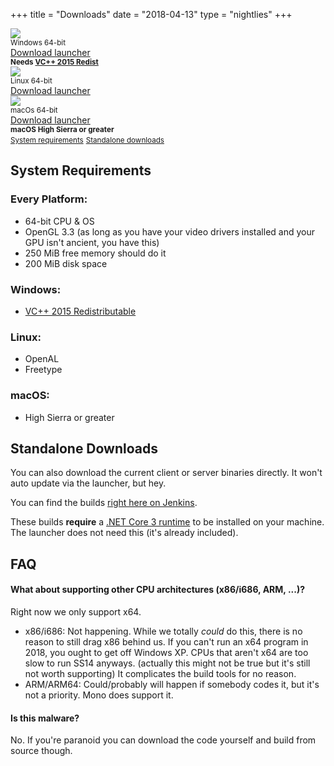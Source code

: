 +++
title = "Downloads"
date = "2018-04-13"
type = "nightlies"
+++

<div class="download-image-container">
	<div><div class="download-image"><a href="https://github.com/space-wizards/SS14.Launcher/releases/latest/download/SS14.Launcher_Windows.zip"><img class="download-img" src="/images/Windows_logo_2012.svg"></a><small><figcaption class="download-name">Windows 64-bit</figcaption></small><figcaption><a class="download-link" href="https://github.com/space-wizards/SS14.Launcher/releases/latest/download/SS14.Launcher_Windows.zip">Download launcher</a></figcaption><figcaption><small><strong>Needs <a href="https://aka.ms/vs/16/release/vc_redist.x64.exe">VC++ 2015 Redist</a></strong></small></figcaption></div></div>
	<div><div class="download-image"><a href="https://github.com/space-wizards/SS14.Launcher/releases/latest/download/SS14.Launcher_Linux.zip"><img class="download-img" src="/images/tux.svg"></a><small><figcaption class="download-name">Linux 64-bit</figcaption></small><figcaption><a class="download-link" href="https://github.com/space-wizards/SS14.Launcher/releases/latest/download/SS14.Launcher_Linux.zip">Download launcher</a></div></div>
	<div><div class="download-image"><a href="https://github.com/space-wizards/SS14.Launcher/releases/latest/download/SS14.Launcher_macOS.zip"><img class="download-img" src="/images/Apple_logo.svg"></a><small><figcaption class="download-name">macOs 64-bit</figcaption></small><figcaption><a class="download-link" href="https://github.com/space-wizards/SS14.Launcher/releases/latest/download/SS14.Launcher_macOS.zip">Download launcher</a></figcaption><figcaption><small><strong>macOS High Sierra or greater</strong></small></figcaption></div></div>
</div>
<div id="download-sublinks">
	<small><a href="/about/nightlies/#system-requirements">System requirements</a></small>
	<small><a href="/about/nightlies/#standalone-downloads">Standalone downloads</a></small>
</div>

## System Requirements

### Every Platform:

* 64-bit CPU & OS
* OpenGL 3.3 (as long as you have your video drivers installed and your GPU isn't ancient, you have this)
* 250 MiB free memory should do it
* 200 MiB disk space

### Windows:

* [VC++ 2015 Redistributable](https://aka.ms/vs/16/release/vc_redist.x64.exe)

### Linux:

* OpenAL
* Freetype

### macOS:

* High Sierra or greater

## Standalone Downloads

You can also download the current client or server binaries directly. It won't auto update via the launcher, but hey.

You can find the builds [right here on Jenkins](https://builds.spacestation14.io/jenkins/job/SS14%20Content/).

These builds **require** a [.NET Core 3 runtime](https://dotnet.microsoft.com/download) to be installed on your machine. The launcher does not need this (it's already included).

## FAQ

####  What about supporting other CPU architectures (x86/i686, ARM, ...)?

Right now we only support x64.

* x86/i686: Not happening. While we totally *could* do this, there is no reason to still drag x86 behind us. If you can't run an x64 program in 2018, you ought to get off Windows XP. CPUs that aren't x64 are too slow to run SS14 anyways. (actually this might not be true but it's still not worth supporting) It complicates the build tools for no reason.
* ARM/ARM64: Could/probably will happen if somebody codes it, but it's not a priority. Mono does support it.

####  Is this malware?

No. If you're paranoid you can download the code yourself and build from source though.
